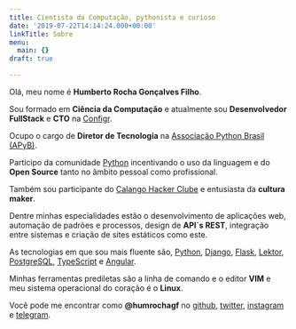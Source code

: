 ```yaml
---
title: Cientista da Computação, pythonista e curioso
date: '2019-07-22T14:14:24.000+00:00'
linkTitle: Sobre
menu:
  main: {}
draft: true

---
```

Olá, meu nome é **Humberto Rocha Gonçalves Filho**.

Sou formado em **Ciência da Computação** e atualmente sou **Desenvolvedor FullStack** e **CTO** na [Configr](https://configr.com).

Ocupo o cargo de **Diretor de Tecnologia** na [Associação Python Brasil (APyB)](https://associados.python.org.br).

Participo da comunidade [Python](http://python.org.br) incentivando o uso da linguagem e do **Open Source** tanto no âmbito pessoal como profissional.

Também sou participante do [Calango Hacker Clube](http://calango.club) e entusiasta da **cultura maker**.

Dentre minhas especialidades estão o desenvolvimento de aplicações web, automação de padrões e processos, design de **API`s REST**, integração entre sistemas e criação de sites estáticos como este.

As tecnologias em que sou mais fluente são, [Python](https://www.python.org), [Django](https://www.djangoproject.com), [Flask](http://flask.pocoo.org), [Lektor](https://www.getlektor.com), [PostgreSQL](https://www.postgresql.org/), [TypeScript](https://www.typescriptlang.org) e [Angular](https://angular.io).

Minhas ferramentas prediletas são a linha de comando e o editor **VIM** e meu sistema operacional do coração é o **Linux**.

Você pode me encontrar como **@humrochagf** no [github](https://github.com/humrochagf), [twitter](https://twitter.com/humrochagf), [instagram](https://www.instagram.com/humrochagf) e [telegram](https://t.me/humrochagf).